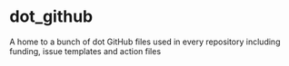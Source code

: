# dot_github

A home to a bunch of dot GitHub files used in every repository including funding, issue templates and action files
